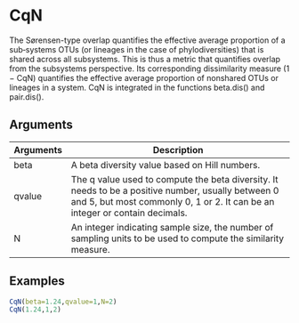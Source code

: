 # CqN

The Sørensen-type overlap quantifies the effective average proportion of a sub‐systems OTUs (or lineages in the case of phylodiversities) that is shared across all subsystems. This is thus a metric that quantifies overlap from the subsystems perspective. Its corresponding dissimilarity measure (1 − CqN) quantifies the effective average proportion of nonshared OTUs or lineages in a system. CqN is integrated in the functions beta.dis() and pair.dis().

## Arguments
| Arguments | Description |
| ------------- | ------------- |
| beta | A beta diversity value based on Hill numbers. |
| qvalue | The q value used to compute the beta diversity. It needs to be a positive number, usually between 0 and 5, but most commonly 0, 1 or 2. It can be an integer or contain decimals. |
| N | An integer indicating sample size, the number of sampling units to be used to compute the similarity measure.  |

## Examples
````R
CqN(beta=1.24,qvalue=1,N=2)
CqN(1.24,1,2)
````

